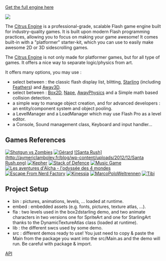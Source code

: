 [Get the full engine here](https://github.com/alamboley/Citrus-Engine)

![](http://aymericlamboley.fr/blog/wp-content/uploads/2012/11/citrus-logo-2D.png)

The [Citrus Engine](http://citrusengine.com/) is a professional-grade, scalable Flash game engine built for industry-quality games. It is built upon modern Flash programming practices, allowing you to focus on making your game awesome! It comes built-in with a "platformer" starter-kit, which you can use to easily make awesome 2D or 3D sidescrolling games.

The [Citrus Engine](http://citrusengine.com/) is not only made for platformer games, but for all type of games. It offers a nice way to separate logic/physics from art.

It offers many options, you may use :
- select between : the classic flash display list, blitting, [Starling](http://gamua.com/starling/) (including [Feathers](http://feathersui.com/)) and [Away3D](http://away3d.com/).
- select between : [Box2D](http://www.box2d.org/manual.html), [Nape](http://napephys.com/), [AwayPhysics](https://github.com/away3d/awayphysics-core-fp11) and a Simple math based collision detection.
- a simple way to manage object creation, and for advanced developers : an entity/component system and object pooling.
- a LevelManager and a LoadManager which may use Flash Pro as a level editor.
- a Console, Sound management class, Keyboard and input handler...

Games References
----------------
[![Shotgun vs Zombies](http://aymericlamboley.fr/blog/wp-content/uploads/2013/03/Shotgun-vs-Zombies.png)](http://armorgames.com/play/14737/shotgun-vs-zombies)
[![Gérard](http://aymericlamboley.fr/blog/wp-content/uploads/2013/02/gerard.png)](https://play.google.com/store/apps/details?id=air.com.studio3wg.gerard)
[![Santa Rush](http://aymericlamboley.fr/blog/wp-content/uploads/2012/12/Santa Rush.png)](https://play.google.com/store/apps/details?id=air.com.studio3wg.SantaRush)
[![Kepher](http://aymericlamboley.fr/blog/wp-content/uploads/2012/12/Kepher.png)](http://www.daarboven.net/kepher_comingsoon.html)
[![Stack of Defence](http://aymericlamboley.fr/blog/wp-content/uploads/2012/11/stackofdefence.png)](http://www.newgrounds.com/portal/view/606457)
[![Music Game](http://aymericlamboley.fr/blog/wp-content/uploads/2012/11/cynic.png)](http://cynicmusic.com/citrus/)
[![Les aventures d'Aïcha - l'odyssée des 4 mondes](http://aymericlamboley.fr/blog/wp-content/uploads/2012/11/Aicha.png)](https://www.facebook.com/aichaetvous/app_449473045088858)
[![Escape From Nerd Factory](http://aymericlamboley.fr/blog/wp-content/uploads/2012/09/escape-from-nerd-factory.jpg)](http://www.newgrounds.com/portal/view/598677)
[![Kinessia](http://aymericlamboley.fr/blog/wp-content/uploads/2012/08/Kinessia.jpg)](http://kinessia.aymericlamboley.fr/)
[![MarcoPoloWeltrennen](http://aymericlamboley.fr/blog/wp-content/uploads/2012/08/MarcoPoloWeltrennen.png)](http://www.marcopoloweltrennen.de/)
[![Tibi](http://aymericlamboley.fr/blog/wp-content/uploads/2012/09/Tibi.png)](http://hellorepublic.com/client/tibi/platform/)

Project Setup
-------------
- bin : pictures, animations, levels, ... loaded at runtime.
- embed : embedded assets (e.g. fonts, pictures, texture atlas, ...).
- fla : two levels used in the box2dstarling demo, and two animate characters in two versions one for SpriteArt and one for StarlingArt thanks to the DynamicTextureAtlas class (loaded at runtime).
- lib : the different swcs used by some demo.
- src : different demos ready to use! You just need to copy & paste the Main from the package you want into the src/Main.as and the demo will run. Be careful with package & import.

[API](http://citrusengine.com/api/)
